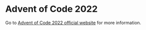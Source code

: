 # Advent of Code 2022
Go to [Advent of Code 2022 official website](https://adventofcode.com/2022) for more information.
